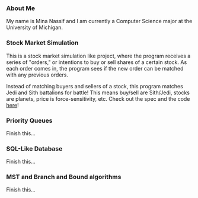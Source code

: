 ### About Me

My name is Mina Nassif and I am currently a Computer Science major at the University of Michigan.

### Stock Market Simulation

This is a stock market simulation like project, where the program receives a series of "orders," or intentions to buy or sell shares of a certain stock. As each order comes in, the program sees if the new order can be matched with any previous orders. 

Instead of matching buyers and sellers of a stock, this program matches Jedi and Sith battalions for battle! This means buy/sell are Sith/Jedi, stocks are planets, price is force-sensitivity, etc. Check out the spec and the code [here](https://gitfront.io/r/spec-mina/zimDBG2adFKQ/Stock-Market-Simulation/)!  

### Priority Queues

Finish this...

### SQL-Like Database

Finish this...

### MST and Branch and Bound algorithms

Finish this...
